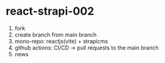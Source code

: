 # react-strapi-002

1. fork
2. create branch from main branch
3. mono-repo: reactjs(vite) + strapicms
4. github actions: CI/CD -> pull requests to the main branch
5. news
